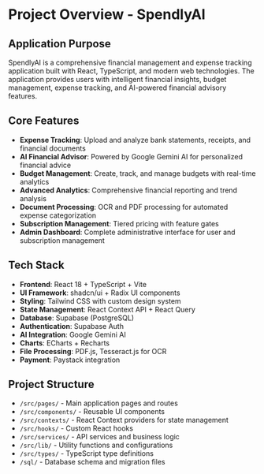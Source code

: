 # Project Overview - SpendlyAI

## Application Purpose
SpendlyAI is a comprehensive financial management and expense tracking application built with React, TypeScript, and modern web technologies. The application provides users with intelligent financial insights, budget management, expense tracking, and AI-powered financial advisory features.

## Core Features
- **Expense Tracking**: Upload and analyze bank statements, receipts, and financial documents
- **AI Financial Advisor**: Powered by Google Gemini AI for personalized financial advice
- **Budget Management**: Create, track, and manage budgets with real-time analytics
- **Advanced Analytics**: Comprehensive financial reporting and trend analysis
- **Document Processing**: OCR and PDF processing for automated expense categorization
- **Subscription Management**: Tiered pricing with feature gates
- **Admin Dashboard**: Complete administrative interface for user and subscription management

## Tech Stack
- **Frontend**: React 18 + TypeScript + Vite
- **UI Framework**: shadcn/ui + Radix UI components
- **Styling**: Tailwind CSS with custom design system
- **State Management**: React Context API + React Query
- **Database**: Supabase (PostgreSQL)
- **Authentication**: Supabase Auth
- **AI Integration**: Google Gemini AI
- **Charts**: ECharts + Recharts
- **File Processing**: PDF.js, Tesseract.js for OCR
- **Payment**: Paystack integration

## Project Structure
- `/src/pages/` - Main application pages and routes
- `/src/components/` - Reusable UI components
- `/src/contexts/` - React Context providers for state management
- `/src/hooks/` - Custom React hooks
- `/src/services/` - API services and business logic
- `/src/lib/` - Utility functions and configurations
- `/src/types/` - TypeScript type definitions
- `/sql/` - Database schema and migration files
